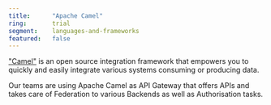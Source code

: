 ```yaml
---
title:      "Apache Camel"
ring:       trial
segment:    languages-and-frameworks
featured:   false
---
```


["Camel"](https://camel.apache.org/) is an open source integration framework that empowers you to quickly and easily integrate various systems consuming or producing data.

Our teams are using Apache Camel as API Gateway that offers APIs and takes care of Federation to various Backends as well as Authorisation tasks.
